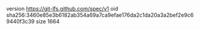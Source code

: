 version https://git-lfs.github.com/spec/v1
oid sha256:3460e85e3b6182ab354a69a7ca9efae176da2c1da20a3a2bef2e9c69440f3c39
size 1664
